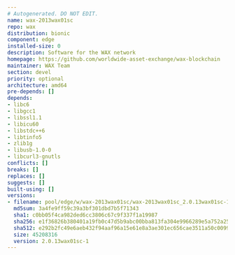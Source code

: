 ```yaml
---
# Autogenerated. DO NOT EDIT.
name: wax-2013wax01sc
repo: wax
distribution: bionic
component: edge
installed-size: 0
description: Software for the WAX network
homepage: https://github.com/worldwide-asset-exchange/wax-blockchain
maintainer: WAX Team
section: devel
priority: optional
architecture: amd64
pre-depends: []
depends:
- libc6
- libgcc1
- libssl1.1
- libicu60
- libstdc++6
- libtinfo5
- zlib1g
- libusb-1.0-0
- libcurl3-gnutls
conflicts: []
breaks: []
replaces: []
suggests: []
built-using: []
versions:
- filename: pool/edge/w/wax-2013wax01sc/wax-2013wax01sc_2.0.13wax01sc-1-ubuntu-18.04_amd64.deb
  md5sum: 3a4fe9ff59c39a3bf301dbd7b5f71343
  sha1: c0bb05f4ca982ded6cc3806c67c9f337f1a19987
  sha256: e1f36826b380401a19fb0c47d5b9abc00bba813fa304e9966289e5a752a25c31
  sha512: e292b2fc49e6aeb432f94aaf96a15e61e8a3ae301ec656cae3511a50c0099026c59aafb29eeef43e5a006ef13177c9c39d789935586333deacdc092a3966ee86
  size: 45208316
  version: 2.0.13wax01sc-1
---
```

